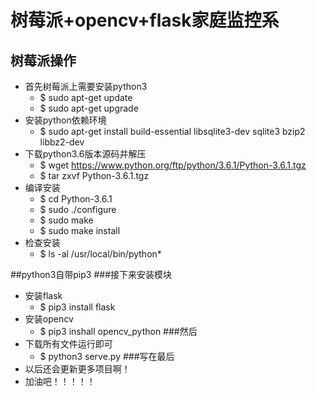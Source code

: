 # 树莓派+opencv+flask家庭监控系
## 树莓派操作
- 首先树莓派上需要安装python3
  - $ sudo  apt-get  update
  - $ sudo  apt-get  upgrade
- 安装python依赖环境
  - $ sudo apt-get install build-essential libsqlite3-dev sqlite3 bzip2 libbz2-dev
- 下载python3.6版本源码并解压
  - $ wget https://www.python.org/ftp/python/3.6.1/Python-3.6.1.tgz
  - $ tar zxvf Python-3.6.1.tgz
- 编译安装
  - $ cd Python-3.6.1
  - $ sudo ./configure
  - $ sudo make
  - $ sudo make install
- 检查安装
  - $ ls -al /usr/local/bin/python*
  
##python3自带pip3
###接下来安装模块
- 安装flask
  - $ pip3 install flask
- 安装opencv
  - $ pip3 inshall opencv_python
###然后
- 下载所有文件运行即可
  - $ python3 serve.py
###写在最后
- 以后还会更新更多项目啊！
- 加油吧！！！！！
